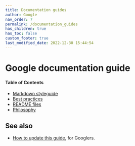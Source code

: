 ```yaml
---
title: Documentation guides
author: Google
nav_order: 7
permalink: /documentation_guides
has_children: true
has_toc: false
custom_footer: true
last_modified_date: 2022-12-30 15:44:54
---
```

# Google documentation guide
#### Table of Contents
* [Markdown styleguide](style.md)
* [Best practices](best_practices.md)
* [README files](READMEs.md)
* [Philosophy](philosophy.md)

## See also

* [How to update this guide](https://goto.google.com/doc-guide), for Googlers.
